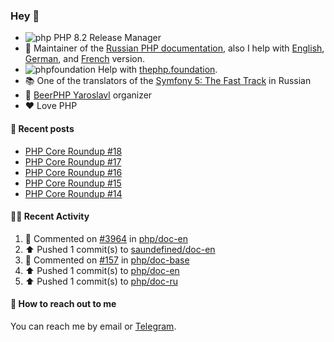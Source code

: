 ### Hey 👋

- ![php](https://user-images.githubusercontent.com/4685504/174548850-037dfd35-3b33-4154-9c50-95efd45ba66a.png) PHP 8.2 Release Manager
- 📖 Maintainer of the [Russian PHP documentation](https://github.com/php/doc-ru), also I help with [English](https://github.com/php/doc-en), [German](https://github.com/php/doc-de), and [French](https://github.com/php/doc-fr) version.
- ![phpfoundation](https://user-images.githubusercontent.com/4685504/174548733-72f62c18-f57e-47a6-8201-cb3d87e06b98.png) Help with [thephp.foundation](https://github.com/ThePHPF/thephp.foundation).
- 📚 One of the translators of
  the [Symfony 5: The Fast Track](https://symfony.com/doc/current/the-fast-track/ru/index.html)
  in Russian
- 🍻 [BeerPHP Yaroslavl](https://github.com/beerphp/yaroslavl) organizer
- ❤️ Love PHP

#### 📜 Recent posts

<!-- BLOG-POST-LIST:START -->
- [PHP Core Roundup #18](https://thephp.foundation/blog/2023/11/01/php-core-roundup-18/)
- [PHP Core Roundup #17](https://thephp.foundation/blog/2023/10/01/php-core-roundup-17/)
- [PHP Core Roundup #16](https://thephp.foundation/blog/2023/09/01/php-core-roundup-16/)
- [PHP Core Roundup #15](https://thephp.foundation/blog/2023/08/01/php-core-roundup-15/)
- [PHP Core Roundup #14](https://thephp.foundation/blog/2023/07/01/php-core-roundup-14/)
<!-- BLOG-POST-LIST:END -->

#### 👨‍💻 Recent Activity

<!--RECENT_ACTIVITY:start-->
1. 💬 Commented on [#3964](https://github.com/php/doc-en/pull/3964#discussion_r1822015719) in [php/doc-en](https://github.com/php/doc-en)<br>
2. ⬆️ Pushed 1 commit(s) to [saundefined/doc-en](https://github.com/saundefined/doc-en)<br>
3. 💬 Commented on [#157](https://github.com/php/doc-base/pull/157#issuecomment-2446040820) in [php/doc-base](https://github.com/php/doc-base)<br>
4. ⬆️ Pushed 1 commit(s) to [php/doc-en](https://github.com/php/doc-en)<br>
5. ⬆️ Pushed 1 commit(s) to [php/doc-ru](https://github.com/php/doc-ru)<br>
<!--RECENT_ACTIVITY:end-->

#### 💌 How to reach out to me

You can reach me by email or [Telegram](https://t.me/saundefined).

